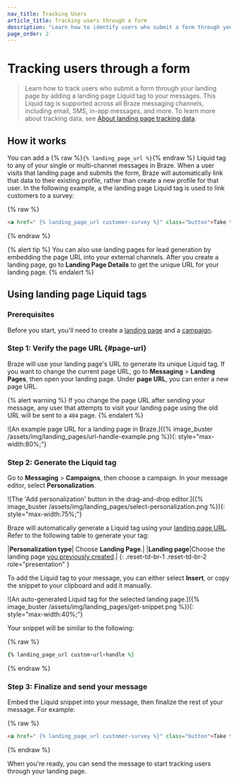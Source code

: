 ```yaml
---
nav_title: Tracking Users
article_title: Tracking users through a form
description: "Learn how to identify users who submit a form through your landing page by adding a Liquid tag to your messages."
page_order: 2
---
```


# Tracking users through a form

> Learn how to track users who submit a form through your landing page by adding a landing page Liquid tag to your  messages. This Liquid tag is supported across all Braze messaging channels, including email, SMS, in-app messages, and more. To learn more about tracking data, see [About landing page tracking data]({{site.baseurl}}/user_guide/engagement_tools/landing_pages/about_tracking_data).

## How it works

You can add a {% raw %}`{% landing_page_url %}`{% endraw %} Liquid tag to any of your single or multi-channel messages in Braze. When a user visits that landing page and submits the form, Braze will automatically link that data to their existing profile, rather than create a new profile for that user. In the following example, a the landing page Liquid tag is used to link customers to a survey:

{% raw %}
```html
<a href=" {% landing_page_url customer-survey %}" class="button">Take the Survey!</a>
```
{% endraw %}

{% alert tip %}
You can also use landing pages for lead generation by embedding the page URL into your external channels. After you create a landing page, go to **Landing Page Details** to get the unique URL for your landing page.
{% endalert %}

## Using landing page Liquid tags

### Prerequisites

Before you start, you'll need to create a [landing page]({{site.baseurl}}/user_guide/engagement_tools/landing_pages/creating_pages/) and a [campaign]({{site.baseurl}}/user_guide/engagement_tools/campaigns/building_campaigns/creating_campaign/).

### Step 1: Verify the page URL {#page-url}

Braze will use your landing page's URL to generate its unique Liquid tag. If you want to change the current page URL, go to **Messaging** > **Landing Pages**, then open your landing page. Under **page URL**, you can enter a new page URL.

{% alert warning %}
If you change the page URL after sending your message, any user that attempts to visit your landing page using the old URL will be sent to a `404` page.
{% endalert %}

![An example page URL for a landing page in Braze.]({% image_buster /assets/img/landing_pages/url-handle-example.png %}){: style="max-width:80%;"}

### Step 2: Generate the Liquid tag

Go to **Messaging** > **Campaigns**, then choose a campaign. In your message editor, select **Personalization**.

![The 'Add personalization' button in the drag-and-drop editor.]({% image_buster /assets/img/landing_pages/select-personalization.png %}){: style="max-width:75%;"}

Braze will automatically generate a Liquid tag using your [landing page URL](#page-url). Refer to the following table to generate your tag:

|**Personalization type**| Choose **Landing Page**.|
|**Landing page**|Choose the landing page [you previously created](#prerequisites).|
{: .reset-td-br-1 .reset-td-br-2 role="presentation" }

To add the Liquid tag to your message, you can either select **Insert**, or copy the snippet to your clipboard and add it manually.

![An auto-generated Liquid tag for the selected landing page.]({% image_buster /assets/img/landing_pages/get-snippet.png %}){: style="max-width:40%;"}

Your snippet will be similar to the following:

{% raw %}
```ruby
{% landing_page_url custom-url-handle %}
```
{% endraw %}

### Step 3: Finalize and send your message

Embed the Liquid snippet into your message, then finalize the rest of your message. For example:

{% raw %}
```html
<a href=" {% landing_page_url customer-survey %}" class="button">Take the Survey!</a>
```
{% endraw %}

When you're ready, you can send the message to start tracking users through your landing page.
